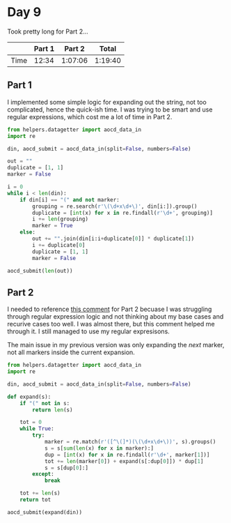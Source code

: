 # Day 9

Took pretty long for Part 2...

|      | Part 1 | Part 2  | Total   |
|------|--------|---------|---------|
| Time | 12:34  | 1:07:06 | 1:19:40 |

## Part 1

I implemented some simple logic for expanding out the string, not too complicated, hence the quick-ish time. I was trying to be smart and use regular expressions, which cost me a lot of time in Part 2.

```python
from helpers.datagetter import aocd_data_in
import re

din, aocd_submit = aocd_data_in(split=False, numbers=False)

out = ""
duplicate = [1, 1]
marker = False

i = 0
while i < len(din):
    if din[i] == "(" and not marker:
        grouping = re.search(r'\(\d+x\d+\)', din[i:]).group()
        duplicate = [int(x) for x in re.findall(r'\d+', grouping)]
        i += len(grouping)
        marker = True
    else:
        out += "".join(din[i:i+duplicate[0]] * duplicate[1])
        i += duplicate[0]
        duplicate = [1, 1]
        marker = False

aocd_submit(len(out))

```

## Part 2

I needed to reference [this comment](https://www.reddit.com/r/adventofcode/comments/5hbygy/comment/daz279z/?utm_source=share&utm_medium=web3x&utm_name=web3xcss&utm_term=1&utm_content=share_button) for Part 2 becuase I was struggling through regular expression logic and not thinking about my base cases and recurive cases too well. I was almost there, but this comment helped me through it. I still managed to use my regular expresisons.

The main issue in my previous version was only expanding the *next* marker, not all markers inside the current expansion.

```python
from helpers.datagetter import aocd_data_in
import re

din, aocd_submit = aocd_data_in(split=False, numbers=False)

def expand(s):
    if "(" not in s:
        return len(s)

    tot = 0
    while True:
        try:
            marker = re.match(r'([^\(]*)(\(\d+x\d+\))', s).groups()
            s = s[sum(len(x) for x in marker):]
            dup = [int(x) for x in re.findall(r'\d+', marker[1])]
            tot += len(marker[0]) + expand(s[:dup[0]]) * dup[1]
            s = s[dup[0]:]
        except:
            break

    tot += len(s)
    return tot

aocd_submit(expand(din))
```
